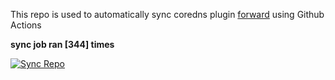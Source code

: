 This repo is used to automatically sync coredns plugin [forward](https://github.com/QZLin/forward) using Github Actions

**sync job ran [344] times**

[![Sync Repo](https://github.com/QZLin/coredns-extract/actions/workflows/sync.yaml/badge.svg)](https://github.com/QZLin/coredns-extract/actions/workflows/sync.yaml)
